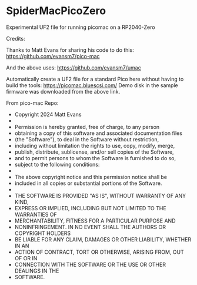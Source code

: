 # SpiderMacPicoZero
Experimental UF2 file for running picomac on a RP2040-Zero

Credits:

Thanks to Matt Evans for sharing his code to do this:
https://github.com/evansm7/pico-mac

And the above uses: https://github.com/evansm7/umac

Automatically create a UF2 file for a standard Pico here without having to build the tools:
https://picomac.bluescsi.com/ 
Demo disk in the sample firmware was downloaded from the above link. 

From pico-mac Repo:

 * Copyright 2024 Matt Evans
 *
 * Permission is hereby granted, free of charge, to any person
 * obtaining a copy of this software and associated documentation files
 * (the "Software"), to deal in the Software without restriction,
 * including without limitation the rights to use, copy, modify, merge,
 * publish, distribute, sublicense, and/or sell copies of the Software,
 * and to permit persons to whom the Software is furnished to do so,
 * subject to the following conditions:
 *
 * The above copyright notice and this permission notice shall be
 * included in all copies or substantial portions of the Software.
 *
 * THE SOFTWARE IS PROVIDED "AS IS", WITHOUT WARRANTY OF ANY KIND,
 * EXPRESS OR IMPLIED, INCLUDING BUT NOT LIMITED TO THE WARRANTIES OF
 * MERCHANTABILITY, FITNESS FOR A PARTICULAR PURPOSE AND
 * NONINFRINGEMENT. IN NO EVENT SHALL THE AUTHORS OR COPYRIGHT HOLDERS
 * BE LIABLE FOR ANY CLAIM, DAMAGES OR OTHER LIABILITY, WHETHER IN AN
 * ACTION OF CONTRACT, TORT OR OTHERWISE, ARISING FROM, OUT OF OR IN
 * CONNECTION WITH THE SOFTWARE OR THE USE OR OTHER DEALINGS IN THE
 * SOFTWARE.

